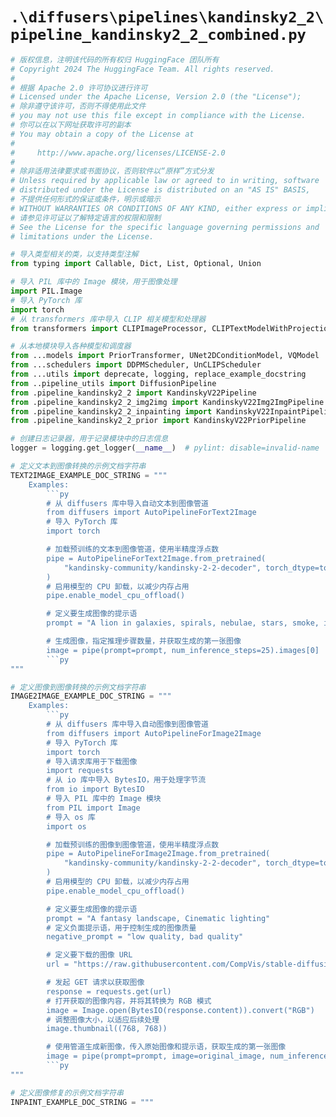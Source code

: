 # `.\diffusers\pipelines\kandinsky2_2\pipeline_kandinsky2_2_combined.py`

```py
# 版权信息，注明该代码的所有权归 HuggingFace 团队所有
# Copyright 2024 The HuggingFace Team. All rights reserved.
#
# 根据 Apache 2.0 许可协议进行许可
# Licensed under the Apache License, Version 2.0 (the "License");
# 除非遵守该许可，否则不得使用此文件
# you may not use this file except in compliance with the License.
# 你可以在以下网址获取许可的副本
# You may obtain a copy of the License at
#
#     http://www.apache.org/licenses/LICENSE-2.0
#
# 除非适用法律要求或书面协议，否则软件以“原样”方式分发
# Unless required by applicable law or agreed to in writing, software
# distributed under the License is distributed on an "AS IS" BASIS,
# 不提供任何形式的保证或条件，明示或暗示
# WITHOUT WARRANTIES OR CONDITIONS OF ANY KIND, either express or implied.
# 请参见许可证以了解特定语言的权限和限制
# See the License for the specific language governing permissions and
# limitations under the License.

# 导入类型相关的类，以支持类型注解
from typing import Callable, Dict, List, Optional, Union

# 导入 PIL 库中的 Image 模块，用于图像处理
import PIL.Image
# 导入 PyTorch 库
import torch
# 从 transformers 库中导入 CLIP 相关模型和处理器
from transformers import CLIPImageProcessor, CLIPTextModelWithProjection, CLIPTokenizer, CLIPVisionModelWithProjection

# 从本地模块导入各种模型和调度器
from ...models import PriorTransformer, UNet2DConditionModel, VQModel
from ...schedulers import DDPMScheduler, UnCLIPScheduler
from ...utils import deprecate, logging, replace_example_docstring
from ..pipeline_utils import DiffusionPipeline
from .pipeline_kandinsky2_2 import KandinskyV22Pipeline
from .pipeline_kandinsky2_2_img2img import KandinskyV22Img2ImgPipeline
from .pipeline_kandinsky2_2_inpainting import KandinskyV22InpaintPipeline
from .pipeline_kandinsky2_2_prior import KandinskyV22PriorPipeline

# 创建日志记录器，用于记录模块中的日志信息
logger = logging.get_logger(__name__)  # pylint: disable=invalid-name

# 定义文本到图像转换的示例文档字符串
TEXT2IMAGE_EXAMPLE_DOC_STRING = """
    Examples:
        ```py
        # 从 diffusers 库中导入自动文本到图像管道
        from diffusers import AutoPipelineForText2Image
        # 导入 PyTorch 库
        import torch

        # 加载预训练的文本到图像管道，使用半精度浮点数
        pipe = AutoPipelineForText2Image.from_pretrained(
            "kandinsky-community/kandinsky-2-2-decoder", torch_dtype=torch.float16
        )
        # 启用模型的 CPU 卸载，以减少内存占用
        pipe.enable_model_cpu_offload()

        # 定义要生成图像的提示语
        prompt = "A lion in galaxies, spirals, nebulae, stars, smoke, iridescent, intricate detail, octane render, 8k"

        # 生成图像，指定推理步骤数量，并获取生成的第一张图像
        image = pipe(prompt=prompt, num_inference_steps=25).images[0]
        ```py
"""

# 定义图像到图像转换的示例文档字符串
IMAGE2IMAGE_EXAMPLE_DOC_STRING = """
    Examples:
        ```py
        # 从 diffusers 库中导入自动图像到图像管道
        from diffusers import AutoPipelineForImage2Image
        # 导入 PyTorch 库
        import torch
        # 导入请求库用于下载图像
        import requests
        # 从 io 库中导入 BytesIO，用于处理字节流
        from io import BytesIO
        # 导入 PIL 库中的 Image 模块
        from PIL import Image
        # 导入 os 库
        import os

        # 加载预训练的图像到图像管道，使用半精度浮点数
        pipe = AutoPipelineForImage2Image.from_pretrained(
            "kandinsky-community/kandinsky-2-2-decoder", torch_dtype=torch.float16
        )
        # 启用模型的 CPU 卸载，以减少内存占用
        pipe.enable_model_cpu_offload()

        # 定义要生成图像的提示语
        prompt = "A fantasy landscape, Cinematic lighting"
        # 定义负面提示语，用于控制生成的图像质量
        negative_prompt = "low quality, bad quality"

        # 定义要下载的图像 URL
        url = "https://raw.githubusercontent.com/CompVis/stable-diffusion/main/assets/stable-samples/img2img/sketch-mountains-input.jpg"

        # 发起 GET 请求以获取图像
        response = requests.get(url)
        # 打开获取的图像内容，并将其转换为 RGB 模式
        image = Image.open(BytesIO(response.content)).convert("RGB")
        # 调整图像大小，以适应后续处理
        image.thumbnail((768, 768))

        # 使用管道生成新图像，传入原始图像和提示语，获取生成的第一张图像
        image = pipe(prompt=prompt, image=original_image, num_inference_steps=25).images[0]
        ```py
"""

# 定义图像修复的示例文档字符串
INPAINT_EXAMPLE_DOC_STRING = """
```  
```py 
```  
```py  
```  
```py  
```  
```py  
```  
```py  

```  
```py  
```  
```py  
```  
```py  
```  
```py  
```  
```py  
```  
```py  
```  
```py  
```  
```py  
```  
```py  
```  
```py  
```  
```py  
```  
```py  
```  
```py  
```  
```py  
```  
```py  
```  
```py  
```  
```py  
```  
```py  
```  
```py  
```  
```py  
```  
```py  
```  
```py  
```  
```py  
```  
```py  
```  
```py  
```  
```py  
```  
```py  
```  
```py  
```  
```py  
```  
```py  
```  
```py  
```  
```py  
```  
```py  
```  
```py  
```  
```py  
```  
```py  
```  
```py  
```  
```py  
```  
```py  
```  
```py  
```  
```py  
```  
```py  
```  
```py  
```  
```py  
```  
```py  
```  
```py  
```  
```py  
```  
```py  
```  
```py  
```  
```py  
```  
```py  
```  
```py  
```  
```py  
```  
```py  
```  
```py  
```  
```py  
```  
```py  
```  
```py  
```  
```py  
```  
```py  
```  
```py  
```  
```py  
```  
```py  
```  
```py  
```  
```py  
```  
```py  
```  
```py  
```  
```py  
```  
```py  
```  
```py  
```  
```py  
```  
```py  
```  
```py  
```  
```py  
```  
```py  
```  
```py  
```  
```py  
```  
```py  
```  
```py  
```  
```py  
```  
```py  
```  
```py  
```  
```py  
```  
```py  
```  
```py  
```  
```py  
```  
```py  
```  
```py  
```  
```py  
```  
```py  
```  
```py  
```  
```py  
```  
```py  
```  
```py  
```  
```py  
```  
```py  
```  
```py  
```  
```py  
```  
```py  
```  
```py  
```  
```py  
```  
```py  
```  
```py  
```  
```py  
```  
```py  
```  
```py  
```  
```py  
```  
```py  
```  
```py  
```  
```py  
```  
```py  
```  
```py  
```  
```py  
```  
```py  
```  
```py  
```  
```py  
```  
```py  
```  
```py  
```  
```py  
```  
```py  
```  
```py  
```  
```py  
```  
```py  
```  
```py  
```  
```py  
```  
```py  
```  
```py  
```  
```py  
```  
```py  
```  
```py  
```  
```py  
```  
```py  
```  
```py  
```  
```py  
```  
```py  
```  
```py  
```  
```py  
```  
```py  
```  
```py  
```  
```py  
```  
```py  
```  
```py  
```  
```py  
```  
```py  
```  
```py  
```  
```py  
```  
```py  
```  
```py  
```  
```py  
```  
```py  
```  
```py  
```  
```py  
```  
```py  
```  
```py  
```  
```py  
```  
```py  
```  
```py  
```  
```py  
```  
```py  
```  
```py  
```  
```py  
```  
```py  
```  
```py  
```  
```py  
```  
```py  
```  
```py  
```  
```py  
```  
```py  
```  
```py  
```  
```py  
```  
```py  
```  
```py  
```  
```py  
```  
```py  
```  
```py  
```  
```py  
```  
```py  
```  
```py  
```  
```py  
```  
```py  
```  
```py  
```  
```py  
```  
```py  
```  
```py  
```  
```py  
```  
```py  
```  
```py  
```  
```py  
```  
```py  
```  
```py  
```  
```py  
```  
```py  
    # 示例代码展示如何使用 Diffusers 库进行图像修复
        Examples:
            ```py
            # 从 diffusers 库导入 AutoPipelineForInpainting 类
            from diffusers import AutoPipelineForInpainting
            # 从 diffusers.utils 导入 load_image 函数
            from diffusers.utils import load_image
            # 导入 PyTorch 库
            import torch
            # 导入 NumPy 库
            import numpy as np
    
            # 从预训练模型加载图像修复管道，指定数据类型为 float16
            pipe = AutoPipelineForInpainting.from_pretrained(
                "kandinsky-community/kandinsky-2-2-decoder-inpaint", torch_dtype=torch.float16
            )
            # 启用模型的 CPU 内存卸载功能，以节省显存
            pipe.enable_model_cpu_offload()
    
            # 定义图像修复的提示语
            prompt = "A fantasy landscape, Cinematic lighting"
            # 定义负面提示，以避免生成低质量图像
            negative_prompt = "low quality, bad quality"
    
            # 加载原始图像，使用给定的 URL
            original_image = load_image(
                "https://huggingface.co/datasets/hf-internal-testing/diffusers-images/resolve/main" "/kandinsky/cat.png"
            )
    
            # 创建一个全零的掩码，大小为 (768, 768)，数据类型为 float32
            mask = np.zeros((768, 768), dtype=np.float32)
            # 在猫的头部上方的区域设置掩码为 1，以进行遮挡
            mask[:250, 250:-250] = 1
    
            # 使用管道进行图像修复，传入提示、原始图像和掩码，指定推理步骤数为 25，获取生成的图像
            image = pipe(prompt=prompt, image=original_image, mask_image=mask, num_inference_steps=25).images[0]
            ```py 
# 定义一个结合管道类，用于基于 Kandinsky 的文本到图像生成
class KandinskyV22CombinedPipeline(DiffusionPipeline):
    # 文档字符串，描述该类的功能和参数
    """
    Combined Pipeline for text-to-image generation using Kandinsky

    This model inherits from [`DiffusionPipeline`]. Check the superclass documentation for the generic methods the
    library implements for all the pipelines (such as downloading or saving, running on a particular device, etc.)

    Args:
        scheduler (Union[`DDIMScheduler`,`DDPMScheduler`]):
            A scheduler to be used in combination with `unet` to generate image latents.
        unet ([`UNet2DConditionModel`]):
            Conditional U-Net architecture to denoise the image embedding.
        movq ([`VQModel`]):
            MoVQ Decoder to generate the image from the latents.
        prior_prior ([`PriorTransformer`]):
            The canonical unCLIP prior to approximate the image embedding from the text embedding.
        prior_image_encoder ([`CLIPVisionModelWithProjection`]):
            Frozen image-encoder.
        prior_text_encoder ([`CLIPTextModelWithProjection`]):
            Frozen text-encoder.
        prior_tokenizer (`CLIPTokenizer`):
            Tokenizer of class
            [CLIPTokenizer](https://huggingface.co/docs/transformers/v4.21.0/en/model_doc/clip#transformers.CLIPTokenizer).
        prior_scheduler ([`UnCLIPScheduler`]):
            A scheduler to be used in combination with `prior` to generate image embedding.
        prior_image_processor ([`CLIPImageProcessor`]):
            A image_processor to be used to preprocess image from clip.
    """
    
    # 定义模型的 CPU 卸载顺序，指定各部分的执行顺序
    model_cpu_offload_seq = "prior_text_encoder->prior_image_encoder->unet->movq"
    # 表示需要加载连接的管道
    _load_connected_pipes = True
    # 指定从 CPU 卸载时要排除的组件
    _exclude_from_cpu_offload = ["prior_prior"]

    # 初始化方法，接受多个模型作为参数
    def __init__(
        self,
        unet: UNet2DConditionModel,  # 条件 U-Net 模型，用于图像去噪
        scheduler: DDPMScheduler,  # 调度器，用于生成图像潜在特征
        movq: VQModel,  # MoVQ 解码器，从潜在特征生成图像
        prior_prior: PriorTransformer,  # 用于近似图像嵌入的先验转换器
        prior_image_encoder: CLIPVisionModelWithProjection,  # 冻结的图像编码器
        prior_text_encoder: CLIPTextModelWithProjection,  # 冻结的文本编码器
        prior_tokenizer: CLIPTokenizer,  # CLIP 的分词器
        prior_scheduler: UnCLIPScheduler,  # 生成图像嵌入的调度器
        prior_image_processor: CLIPImageProcessor,  # 用于预处理图像的图像处理器
    # 初始化父类
        ):
            super().__init__()
    
            # 注册各个模块，以便于后续使用
            self.register_modules(
                unet=unet,
                scheduler=scheduler,
                movq=movq,
                prior_prior=prior_prior,
                prior_image_encoder=prior_image_encoder,
                prior_text_encoder=prior_text_encoder,
                prior_tokenizer=prior_tokenizer,
                prior_scheduler=prior_scheduler,
                prior_image_processor=prior_image_processor,
            )
            # 创建先前处理管道，用于图像和文本处理
            self.prior_pipe = KandinskyV22PriorPipeline(
                prior=prior_prior,
                image_encoder=prior_image_encoder,
                text_encoder=prior_text_encoder,
                tokenizer=prior_tokenizer,
                scheduler=prior_scheduler,
                image_processor=prior_image_processor,
            )
            # 创建解码管道，负责生成最终输出
            self.decoder_pipe = KandinskyV22Pipeline(
                unet=unet,
                scheduler=scheduler,
                movq=movq,
            )
    
        # 启用高效内存注意力机制
        def enable_xformers_memory_efficient_attention(self, attention_op: Optional[Callable] = None):
            # 调用解码管道的方法，启用内存高效注意力
            self.decoder_pipe.enable_xformers_memory_efficient_attention(attention_op)
    
        # 启用顺序 CPU 卸载
        def enable_sequential_cpu_offload(self, gpu_id: Optional[int] = None, device: Union[torch.device, str] = "cuda"):
            r"""
            将所有模型卸载到 CPU，从而显著减少内存使用。当调用时，unet、text_encoder、vae 和安全检查器的状态字典保存到 CPU，然后移至
            `torch.device('meta')，并在特定子模块调用其 `forward` 方法时加载到 GPU。
            注意，卸载是针对子模块进行的。内存节省比 `enable_model_cpu_offload` 高，但性能较低。
            """
            # 启用先前处理管道的顺序 CPU 卸载
            self.prior_pipe.enable_sequential_cpu_offload(gpu_id=gpu_id, device=device)
            # 启用解码管道的顺序 CPU 卸载
            self.decoder_pipe.enable_sequential_cpu_offload(gpu_id=gpu_id, device=device)
    
        # 进度条功能
        def progress_bar(self, iterable=None, total=None):
            # 调用先前处理管道的进度条功能
            self.prior_pipe.progress_bar(iterable=iterable, total=total)
            # 调用解码管道的进度条功能
            self.decoder_pipe.progress_bar(iterable=iterable, total=total)
            # 启用解码管道的模型 CPU 卸载
            self.decoder_pipe.enable_model_cpu_offload()
    
        # 设置进度条的配置
        def set_progress_bar_config(self, **kwargs):
            # 为先前处理管道设置进度条配置
            self.prior_pipe.set_progress_bar_config(**kwargs)
            # 为解码管道设置进度条配置
            self.decoder_pipe.set_progress_bar_config(**kwargs)
    
        # 无梯度计算装饰器，避免计算梯度
        @torch.no_grad()
        # 替换示例文档字符串
        @replace_example_docstring(TEXT2IMAGE_EXAMPLE_DOC_STRING)
    # 定义一个可调用的类方法，接受多个参数进行处理
        def __call__(
            self,
            # 输入的提示，可以是字符串或字符串列表
            prompt: Union[str, List[str]],
            # 可选的负面提示，也可以是字符串或字符串列表
            negative_prompt: Optional[Union[str, List[str]]] = None,
            # 推理步骤的数量，默认为100
            num_inference_steps: int = 100,
            # 指导比例，默认为4.0
            guidance_scale: float = 4.0,
            # 每个提示生成的图像数量，默认为1
            num_images_per_prompt: int = 1,
            # 输出图像的高度，默认为512
            height: int = 512,
            # 输出图像的宽度，默认为512
            width: int = 512,
            # 先前指导比例，默认为4.0
            prior_guidance_scale: float = 4.0,
            # 先前推理步骤的数量，默认为25
            prior_num_inference_steps: int = 25,
            # 随机数生成器，可选，支持单个或多个生成器
            generator: Optional[Union[torch.Generator, List[torch.Generator]]] = None,
            # 可选的潜变量，默认为None
            latents: Optional[torch.Tensor] = None,
            # 输出类型，默认为"pil"
            output_type: Optional[str] = "pil",
            # 可选的回调函数，用于处理推理过程中的步骤
            callback: Optional[Callable[[int, int, torch.Tensor], None]] = None,
            # 回调函数触发的步骤间隔，默认为1
            callback_steps: int = 1,
            # 返回结果的字典形式，默认为True
            return_dict: bool = True,
            # 可选的先前回调函数，在步骤结束时调用
            prior_callback_on_step_end: Optional[Callable[[int, int, Dict], None]] = None,
            # 用于先前回调的张量输入，默认为["latents"]
            prior_callback_on_step_end_tensor_inputs: List[str] = ["latents"],
            # 可选的回调函数，在步骤结束时调用
            callback_on_step_end: Optional[Callable[[int, int, Dict], None]] = None,
            # 用于回调的张量输入，默认为["latents"]
            callback_on_step_end_tensor_inputs: List[str] = ["latents"],
# 定义一个结合图像到图像生成的管道类 KandinskyV22Img2ImgCombinedPipeline，继承自 DiffusionPipeline
class KandinskyV22Img2ImgCombinedPipeline(DiffusionPipeline):
    """
    Combined Pipeline for image-to-image generation using Kandinsky

    This model inherits from [`DiffusionPipeline`]. Check the superclass documentation for the generic methods the
    library implements for all the pipelines (such as downloading or saving, running on a particular device, etc.)

    Args:
        scheduler (Union[`DDIMScheduler`,`DDPMScheduler`]):
            A scheduler to be used in combination with `unet` to generate image latents.
        unet ([`UNet2DConditionModel`]):
            Conditional U-Net architecture to denoise the image embedding.
        movq ([`VQModel`]):
            MoVQ Decoder to generate the image from the latents.
        prior_prior ([`PriorTransformer`]):
            The canonical unCLIP prior to approximate the image embedding from the text embedding.
        prior_image_encoder ([`CLIPVisionModelWithProjection`]):
            Frozen image-encoder.
        prior_text_encoder ([`CLIPTextModelWithProjection`]):
            Frozen text-encoder.
        prior_tokenizer (`CLIPTokenizer`):
            Tokenizer of class
            [CLIPTokenizer](https://huggingface.co/docs/transformers/v4.21.0/en/model_doc/clip#transformers.CLIPTokenizer).
        prior_scheduler ([`UnCLIPScheduler`]):
            A scheduler to be used in combination with `prior` to generate image embedding.
        prior_image_processor ([`CLIPImageProcessor`]):
            A image_processor to be used to preprocess image from clip.
    """

    # 定义 CPU 卸载顺序的模型组件
    model_cpu_offload_seq = "prior_text_encoder->prior_image_encoder->unet->movq"
    # 指定是否加载连接的管道
    _load_connected_pipes = True
    # 指定从 CPU 卸载中排除的组件
    _exclude_from_cpu_offload = ["prior_prior"]

    # 初始化方法，接受多个模型组件作为参数
    def __init__(
        # 条件 U-Net 模型，用于图像嵌入去噪
        self,
        unet: UNet2DConditionModel,
        # DDPMScheduler 调度器
        scheduler: DDPMScheduler,
        # MoVQ 解码器
        movq: VQModel,
        # 用于图像嵌入的 unCLIP 先验
        prior_prior: PriorTransformer,
        # 冻结的图像编码器
        prior_image_encoder: CLIPVisionModelWithProjection,
        # 冻结的文本编码器
        prior_text_encoder: CLIPTextModelWithProjection,
        # CLIP 令牌化器
        prior_tokenizer: CLIPTokenizer,
        # 先验的调度器
        prior_scheduler: UnCLIPScheduler,
        # 图像预处理器
        prior_image_processor: CLIPImageProcessor,
    # 初始化父类
        ):
            super().__init__()
    
            # 注册多个模块以供后续使用
            self.register_modules(
                unet=unet,  # UNet模型
                scheduler=scheduler,  # 调度器
                movq=movq,  # MovQ模型
                prior_prior=prior_prior,  # 先验模型
                prior_image_encoder=prior_image_encoder,  # 图像编码器
                prior_text_encoder=prior_text_encoder,  # 文本编码器
                prior_tokenizer=prior_tokenizer,  # 标记器
                prior_scheduler=prior_scheduler,  # 先验调度器
                prior_image_processor=prior_image_processor,  # 图像处理器
            )
            # 创建先验管道实例
            self.prior_pipe = KandinskyV22PriorPipeline(
                prior=prior_prior,  # 先验模型
                image_encoder=prior_image_encoder,  # 图像编码器
                text_encoder=prior_text_encoder,  # 文本编码器
                tokenizer=prior_tokenizer,  # 标记器
                scheduler=prior_scheduler,  # 先验调度器
                image_processor=prior_image_processor,  # 图像处理器
            )
            # 创建图像到图像的转换管道实例
            self.decoder_pipe = KandinskyV22Img2ImgPipeline(
                unet=unet,  # UNet模型
                scheduler=scheduler,  # 调度器
                movq=movq,  # MovQ模型
            )
    
        # 启用高效的 xformers 内存注意力机制
        def enable_xformers_memory_efficient_attention(self, attention_op: Optional[Callable] = None):
            self.decoder_pipe.enable_xformers_memory_efficient_attention(attention_op)
    
        # 启用模型 CPU 卸载
        def enable_model_cpu_offload(self, gpu_id: Optional[int] = None, device: Union[torch.device, str] = "cuda"):
            r"""
            使用 accelerate 将所有模型卸载到 CPU，减少内存使用，性能影响低。与 `enable_sequential_cpu_offload` 相比，
            此方法在调用 `forward` 方法时将整个模型一次性移动到 GPU，并在下一个模型运行前保持在 GPU。
            内存节省较少，但性能因 UNet 的迭代执行而更好。
            """
            # 启用先验管道的 CPU 卸载
            self.prior_pipe.enable_model_cpu_offload(gpu_id=gpu_id, device=device)
            # 启用解码管道的 CPU 卸载
            self.decoder_pipe.enable_model_cpu_offload(gpu_id=gpu_id, device=device)
    
        # 启用顺序 CPU 卸载
        def enable_sequential_cpu_offload(self, gpu_id: Optional[int] = None, device: Union[torch.device, str] = "cuda"):
            r"""
            使用 accelerate 将所有模型卸载到 CPU，显著减少内存使用。调用时，unet、text_encoder、vae 和安全检查器
            的状态字典保存到 CPU，然后移动到 `torch.device('meta')`，仅在其特定子模块调用 `forward` 方法时加载到 GPU。
            注意卸载是按子模块进行的。内存节省高于 `enable_model_cpu_offload`，但性能较低。
            """
            # 启用先验管道的顺序 CPU 卸载
            self.prior_pipe.enable_sequential_cpu_offload(gpu_id=gpu_id, device=device)
            # 启用解码管道的顺序 CPU 卸载
            self.decoder_pipe.enable_sequential_cpu_offload(gpu_id=gpu_id, device=device)
    
        # 显示进度条
        def progress_bar(self, iterable=None, total=None):
            # 在先验管道中显示进度条
            self.prior_pipe.progress_bar(iterable=iterable, total=total)
            # 在解码管道中显示进度条
            self.decoder_pipe.progress_bar(iterable=iterable, total=total)
            # 启用解码管道的模型 CPU 卸载
            self.decoder_pipe.enable_model_cpu_offload()
    # 设置进度条的配置，允许通过关键字参数自定义
    def set_progress_bar_config(self, **kwargs):
        # 在优先处理管道中设置进度条配置，传入关键字参数
        self.prior_pipe.set_progress_bar_config(**kwargs)
        # 在解码器管道中设置进度条配置，传入关键字参数
        self.decoder_pipe.set_progress_bar_config(**kwargs)

    # 在不计算梯度的情况下进行操作，节省内存
    @torch.no_grad()
    # 用于替换示例文档字符串的装饰器
    @replace_example_docstring(IMAGE2IMAGE_EXAMPLE_DOC_STRING)
    # 定义调用方法，支持多种输入类型和参数配置
    def __call__(
        # 提示文本，可以是单个字符串或字符串列表
        prompt: Union[str, List[str]],
        # 输入图像，可以是张量或 PIL 图像，也支持列表
        image: Union[torch.Tensor, PIL.Image.Image, List[torch.Tensor], List[PIL.Image.Image]],
        # 可选的负提示文本，用于限制生成
        negative_prompt: Optional[Union[str, List[str]]] = None,
        # 推理步骤数量，默认为 100
        num_inference_steps: int = 100,
        # 指导比例，控制生成的多样性，默认为 4.0
        guidance_scale: float = 4.0,
        # 强度参数，控制图像变换的强烈程度，默认为 0.3
        strength: float = 0.3,
        # 每个提示生成的图像数量，默认为 1
        num_images_per_prompt: int = 1,
        # 生成图像的高度，默认为 512
        height: int = 512,
        # 生成图像的宽度，默认为 512
        width: int = 512,
        # 优先指导比例，默认为 4.0
        prior_guidance_scale: float = 4.0,
        # 优先推理步骤数量，默认为 25
        prior_num_inference_steps: int = 25,
        # 随机数生成器，支持单个或多个生成器
        generator: Optional[Union[torch.Generator, List[torch.Generator]]] = None,
        # 预设的潜在变量，默认为 None
        latents: Optional[torch.Tensor] = None,
        # 输出类型，默认为 "pil"（PIL 格式）
        output_type: Optional[str] = "pil",
        # 回调函数，用于处理生成过程中的步骤
        callback: Optional[Callable[[int, int, torch.Tensor], None]] = None,
        # 回调执行的步骤频率，默认为 1
        callback_steps: int = 1,
        # 是否返回字典格式的结果，默认为 True
        return_dict: bool = True,
        # 优先回调函数在步骤结束时执行
        prior_callback_on_step_end: Optional[Callable[[int, int, Dict], None]] = None,
        # 在步骤结束时传入的优先回调的张量输入，默认为 ["latents"]
        prior_callback_on_step_end_tensor_inputs: List[str] = ["latents"],
        # 回调函数在步骤结束时执行
        callback_on_step_end: Optional[Callable[[int, int, Dict], None]] = None,
        # 在步骤结束时传入的回调的张量输入，默认为 ["latents"]
        callback_on_step_end_tensor_inputs: List[str] = ["latents"],
# 定义一个名为 KandinskyV22InpaintCombinedPipeline 的类，继承自 DiffusionPipeline
class KandinskyV22InpaintCombinedPipeline(DiffusionPipeline):
    """
    使用 Kandinsky 进行图像修复生成的组合管道

    该模型继承自 [`DiffusionPipeline`]。有关库为所有管道实现的通用方法（例如下载或保存、在特定设备上运行等），请查看父类文档。

    Args:
        scheduler (Union[`DDIMScheduler`,`DDPMScheduler`]):
            要与 `unet` 结合使用的调度器，用于生成图像潜在表示。
        unet ([`UNet2DConditionModel`]):
            条件 U-Net 结构，用于去噪图像嵌入。
        movq ([`VQModel`]):
            MoVQ 解码器，从潜在表示生成图像。
        prior_prior ([`PriorTransformer`]):
            经典的 unCLIP 先验，用于近似文本嵌入的图像嵌入。
        prior_image_encoder ([`CLIPVisionModelWithProjection`]):
            冻结的图像编码器。
        prior_text_encoder ([`CLIPTextModelWithProjection`]):
            冻结的文本编码器。
        prior_tokenizer (`CLIPTokenizer`):
            该类的分词器
            [CLIPTokenizer](https://huggingface.co/docs/transformers/v4.21.0/en/model_doc/clip#transformers.CLIPTokenizer)。
        prior_scheduler ([`UnCLIPScheduler`]):
            要与 `prior` 结合使用的调度器，用于生成图像嵌入。
        prior_image_processor ([`CLIPImageProcessor`]):
            用于预处理图像的图像处理器。
    """

    # 定义模型的 CPU 卸载顺序
    model_cpu_offload_seq = "prior_text_encoder->prior_image_encoder->unet->movq"
    # 指定是否加载连接的管道
    _load_connected_pipes = True
    # 指定要排除在 CPU 卸载之外的组件
    _exclude_from_cpu_offload = ["prior_prior"]

    # 初始化方法，定义管道的参数
    def __init__(
        # 条件 U-Net 模型
        self,
        unet: UNet2DConditionModel,
        # 扩散调度器
        scheduler: DDPMScheduler,
        # MoVQ 解码器
        movq: VQModel,
        # 先验变换器
        prior_prior: PriorTransformer,
        # 图像编码器
        prior_image_encoder: CLIPVisionModelWithProjection,
        # 文本编码器
        prior_text_encoder: CLIPTextModelWithProjection,
        # 分词器
        prior_tokenizer: CLIPTokenizer,
        # 先验调度器
        prior_scheduler: UnCLIPScheduler,
        # 图像处理器
        prior_image_processor: CLIPImageProcessor,
    ):
        # 调用父类的初始化方法
        super().__init__()

        # 注册各个模块，包括 UNet、调度器等
        self.register_modules(
            unet=unet,
            scheduler=scheduler,
            movq=movq,
            prior_prior=prior_prior,
            prior_image_encoder=prior_image_encoder,
            prior_text_encoder=prior_text_encoder,
            prior_tokenizer=prior_tokenizer,
            prior_scheduler=prior_scheduler,
            prior_image_processor=prior_image_processor,
        )
        # 创建 KandinskyV22PriorPipeline 实例，传入必要的组件
        self.prior_pipe = KandinskyV22PriorPipeline(
            prior=prior_prior,
            image_encoder=prior_image_encoder,
            text_encoder=prior_text_encoder,
            tokenizer=prior_tokenizer,
            scheduler=prior_scheduler,
            image_processor=prior_image_processor,
        )
        # 创建 KandinskyV22InpaintPipeline 实例，传入 UNet 和调度器
        self.decoder_pipe = KandinskyV22InpaintPipeline(
            unet=unet,
            scheduler=scheduler,
            movq=movq,
        )

    # 启用 xformers 的内存高效注意力机制
    def enable_xformers_memory_efficient_attention(self, attention_op: Optional[Callable] = None):
        # 调用解码管道的方法启用内存高效注意力
        self.decoder_pipe.enable_xformers_memory_efficient_attention(attention_op)

    # 启用顺序 CPU 卸载，减少内存使用
    def enable_sequential_cpu_offload(self, gpu_id: Optional[int] = None, device: Union[torch.device, str] = "cuda"):
        r"""
        使用 accelerate 将所有模型卸载到 CPU，显著减少内存使用。调用时，unet、
        text_encoder、vae 和安全检查器的状态字典被保存到 CPU，然后移动到
        `torch.device('meta')，仅在特定子模块调用其 `forward` 方法时加载到 GPU。
        注意，卸载是基于子模块的。内存节省大于 `enable_model_cpu_offload`，但性能较低。
        """
        # 在优先管道上启用顺序 CPU 卸载
        self.prior_pipe.enable_sequential_cpu_offload(gpu_id=gpu_id, device=device)
        # 在解码管道上启用顺序 CPU 卸载
        self.decoder_pipe.enable_sequential_cpu_offload(gpu_id=gpu_id, device=device)

    # 显示进度条
    def progress_bar(self, iterable=None, total=None):
        # 在优先管道上显示进度条
        self.prior_pipe.progress_bar(iterable=iterable, total=total)
        # 在解码管道上显示进度条
        self.decoder_pipe.progress_bar(iterable=iterable, total=total)
        # 启用解码管道的模型 CPU 卸载
        self.decoder_pipe.enable_model_cpu_offload()

    # 设置进度条配置
    def set_progress_bar_config(self, **kwargs):
        # 在优先管道上设置进度条配置
        self.prior_pipe.set_progress_bar_config(**kwargs)
        # 在解码管道上设置进度条配置
        self.decoder_pipe.set_progress_bar_config(**kwargs)

    # 使用装饰器以禁用梯度计算
    @torch.no_grad()
    # 替换示例文档字符串
    @replace_example_docstring(INPAINT_EXAMPLE_DOC_STRING)
    # 定义可调用对象的 __call__ 方法，允许实例像函数一样被调用
        def __call__(
            # 输入提示，可以是字符串或字符串列表
            self,
            prompt: Union[str, List[str]],
            # 输入图像，可以是张量、PIL 图像或它们的列表
            image: Union[torch.Tensor, PIL.Image.Image, List[torch.Tensor], List[PIL.Image.Image]],
            # 掩膜图像，可以是张量、PIL 图像或它们的列表
            mask_image: Union[torch.Tensor, PIL.Image.Image, List[torch.Tensor], List[PIL.Image.Image]],
            # 可选的负提示，可以是字符串或字符串列表
            negative_prompt: Optional[Union[str, List[str]]] = None,
            # 推理步骤的数量，默认为 100
            num_inference_steps: int = 100,
            # 指导比例，默认为 4.0
            guidance_scale: float = 4.0,
            # 每个提示生成的图像数量，默认为 1
            num_images_per_prompt: int = 1,
            # 输出图像的高度，默认为 512
            height: int = 512,
            # 输出图像的宽度，默认为 512
            width: int = 512,
            # 先验指导比例，默认为 4.0
            prior_guidance_scale: float = 4.0,
            # 先验推理步骤的数量，默认为 25
            prior_num_inference_steps: int = 25,
            # 随机数生成器，可选，可以是张量或生成器的列表
            generator: Optional[Union[torch.Generator, List[torch.Generator]]] = None,
            # 可选的潜在变量，默认为 None
            latents: Optional[torch.Tensor] = None,
            # 输出类型，默认为 "pil"
            output_type: Optional[str] = "pil",
            # 是否返回字典格式的结果，默认为 True
            return_dict: bool = True,
            # 先验回调函数，可选，接收步骤和状态的回调
            prior_callback_on_step_end: Optional[Callable[[int, int, Dict], None]] = None,
            # 先验回调函数的输入张量名称列表，默认为 ["latents"]
            prior_callback_on_step_end_tensor_inputs: List[str] = ["latents"],
            # 回调函数，可选，接收步骤和状态的回调
            callback_on_step_end: Optional[Callable[[int, int, Dict], None]] = None,
            # 回调函数的输入张量名称列表，默认为 ["latents"]
            callback_on_step_end_tensor_inputs: List[str] = ["latents"],
            # 其他可选参数
            **kwargs,
```
